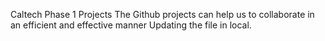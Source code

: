 Caltech Phase 1 Projects
The Github projects can help us to collaborate in an efficient and effective manner Updating the file in local.

